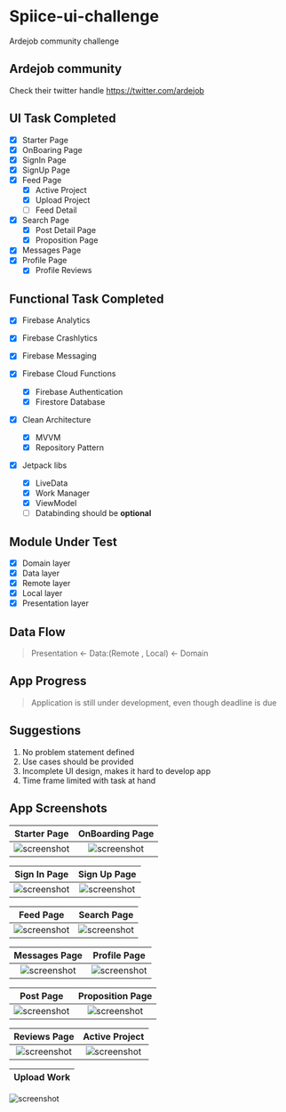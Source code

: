 # Spiice-ui-challenge
Ardejob community challenge
## Ardejob community
Check their twitter handle https://twitter.com/ardejob

## UI Task Completed
* [x] Starter Page
* [x] OnBoaring Page
* [x] SignIn Page
* [x] SignUp Page
* [x] Feed Page
  * [x] Active Project
  * [x] Upload Project
  * [ ]  Feed Detail
* [x] Search Page
  * [x] Post Detail Page
  * [x] Proposition Page
* [x] Messages Page
* [x] Profile Page
    * [x] Profile Reviews

## Functional Task Completed
* [x] Firebase Analytics
* [x] Firebase Crashlytics
* [X] Firebase Messaging

* [x] Firebase Cloud Functions
    * [x] Firebase Authentication
    * [x] Firestore Database

* [x] Clean Architecture
    * [x] MVVM
    * [x] Repository Pattern

* [x] Jetpack libs
    * [x] LiveData
    * [x] Work Manager
    * [x] ViewModel
    * [ ] Databinding should be **optional**

## Module Under Test
* [x] Domain layer
* [x] Data layer
* [x] Remote layer
* [x] Local layer
* [x] Presentation layer

## Data Flow
 > Presentation <- Data:(Remote , Local)  <- Domain

## App Progress
> Application is still under development, even though deadline is due

## Suggestions
1. No problem statement defined
1. Use cases should be provided
1. Incomplete UI design, makes it hard to develop app
1. Time frame limited with task at hand



## App Screenshots
Starter Page             |  OnBoarding Page
:-------------------------:|:-------------------------:
![screenshot](./images/starter.jpg)  |  ![screenshot](./images/on_board.jpg)


Sign In Page             |  Sign Up Page
:-------------------------:|:-------------------------:
![screenshot](./images/sign_in.jpg)  |  ![screenshot](./images/sign_up.jpg)


Feed Page             |  Search Page 
:-------------------------:|:-------------------------:
![screenshot](./images/feed.jpg)  |  ![screenshot](./images/search.jpg)

  Messages Page         |  Profile Page  
:-------------------------:|:-------------------------:
![screenshot](./images/messages.jpg)  |  ![screenshot](./images/profile.jpg)


  Post Page        |  Proposition Page  
:-------------------------:|:-------------------------:
![screenshot](./images/post.jpg)  |  ![screenshot](./images/proposition.jpg)

  Reviews Page             |    Active Project
:-------------------------:|:-------------------------:
![screenshot](./images/reviews.jpg)  | ![screenshot](./images/active_project.jpg) 


  Upload Work             |   
:-------------------------:|
![screenshot](./images/upload_work.jpg) 